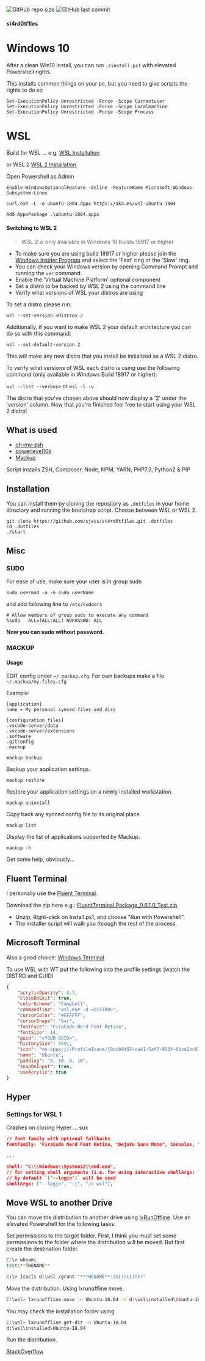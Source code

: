 ![GitHub repo size](https://img.shields.io/github/repo-size/sjess/st4rd0tf1les?style=for-the-badge)
![GitHub last commit](https://img.shields.io/github/last-commit/sjess/st4rd0tf1les?style=for-the-badge)

#### st4rd0tf1les

# Windows 10

After a clean Win10 install, you can run `./install.ps1` with elevated Powershell rights.

This installs common things on your pc, but you need to give scripts the rights to do so

```
Set-ExecutionPolicy Unrestricted -Force -Scope Currentuser
Set-ExecutionPolicy Unrestricted -Force -Scope Localmachine
Set-ExecutionPolicy Unrestricted -Force -Scope Process
```

# WSL

Build for WSL ... e.g. [WSL Installation](https://twasa.ml/post/wsl/)

or WSL 2 [WSL 2 Installation](https://docs.microsoft.com/de-de/windows/wsl/wsl2-install)

Open Powershell as Admin

`Enable-WindowsOptionalFeature -Online -FeatureName Microsoft-Windows-Subsystem-Linux`

`curl.exe -L -o ubuntu-1804.appx https://aka.ms/wsl-ubuntu-1804`

`Add-AppxPackage .\ubuntu-1804.appx`

#### Switching to WSL 2

> WSL 2 is only available in Windows 10 builds 18917 or higher

* To make sure you are using build 18917 or higher please join the [Windows Insider Program](https://insider.windows.com/en-us/) and select the 'Fast' ring or the 'Slow' ring.
* You can check your Windows version by opening Command Prompt and running the `ver` command.
* Enable the 'Virtual Machine Platform' optional component
* Set a distro to be backed by WSL 2 using the command line
* Verify what versions of WSL your distros are using

To set a distro please run:

`wsl --set-version <Distro> 2`

Additionally, if you want to make WSL 2 your default architecture you can do so with this command:

`wsl --set-default-version 2`

This will make any new distro that you install be initialized as a WSL 2 distro.

To verify what versions of WSL each distro is using use the following command (only available in Windows Build 18917 or higher):

`wsl --list --verbose` or `wsl -l -v`

The distro that you've chosen above should now display a '2' under the 'version' column. Now that you're finished feel free to start using your WSL 2 distro!

## What is used

* [oh-my-zsh](https://github.com/robbyrussell/oh-my-zsh)
* [powerlevel10k](https://github.com/romkatv/powerlevel10k)
* [Mackup](https://github.com/lra/mackup)

Script installs ZSH, Composer, Node, NPM, YARN, PHP7.3, Python2 & PIP

## Installation

You can install them by cloning the repository as `.dotfiles` in your home directory and running the bootstrap script. Choose between WSL or WSL 2.

```batch
git clone https://github.com/sjess/st4rd0tf1les.git .dotfiles
cd .dotfiles
./start
```

## Misc

### SUDO

For ease of use, make sure your user is in group sudo

```batch
sudo usermod -a -G sudo userName
```

and add following line to `/etc/sudoers`

```batch
# Allow members of group sudo to execute any command
%sudo   ALL=(ALL:ALL) NOPASSWD: ALL
```

**Now you can sudo without password.**


### MACKUP

#### Usage

EDIT config under `~/.mackup.cfg`. For own backups make a file `~/.mackup/my-files.cfg`

Example:

```editor-config
[application]
name = My personal synced files and dirs

[configuration_files]
.vscode-server/data
.vscode-server/extensions
.software
.gitconfig
.mackup
```

`mackup backup`

Backup your application settings.

`mackup restore`

Restore your application settings on a newly installed workstation.

`mackup uninstall`

Copy back any synced config file to its original place.

`mackup list`

Display the list of applications supported by Mackup.

`mackup -h`

Get some help, obviously...

## Fluent Terminal

I personally use the [Fluent Terminal](https://github.com/felixse/FluentTerminal).

Download the zip here e.g.: [FluentTerminal.Package_0.6.1.0_Test.zip](https://github.com/felixse/FluentTerminal/releases)

* Unzip, Right-click on Install.ps1, and choose "Run with Powershell".
* The installer script will walk you through the rest of the process.

## Microsoft Terminal

Also a good choice: [Windows Terminal](https://github.com/microsoft/terminal/releases)

To use WSL with WT put the following into the profile settings (watch the DISTRO and GUID)

```json
{
    "acrylicOpacity": 0.7,
    "closeOnExit": true,
    "colorScheme": "Campbell",
    "commandline": "wsl.exe -d <DISTRO>",
    "cursorColor": "#FFFFFF",
    "cursorShape": "bar",
    "fontFace": "FiraCode Nerd Font Retina",
    "fontSize": 14,
    "guid": "<YOUR GUID>",
    "historySize": 9001,
    "icon": "ms-appx:///ProfileIcons/{9acb9455-ca41-5af7-950f-6bca1bc9722f}.png",
    "name": "Ubuntu",
    "padding": "0, 10, 0, 10",
    "snapOnInput": true,
    "useAcrylic": true
}
```

## Hyper

### Settings for WSL 1

Crashes on closing Hyper ... sux

```json
// font family with optional fallbacks
fontFamily: 'FiraCode Nerd Font Retina, "DejaVu Sans Mono", Consolas, "Lucida Console", monospace',

...

shell: "C:\\Windows\\System32\\cmd.exe",
// for setting shell arguments (i.e. for using interactive shellArgs: `['-i']`)
// by default `['--login']` will be used
shellArgs: ["--login", "-i", "/c wsl"],
```

## Move WSL to another Drive

You can move the distribution to another drive using [lxRunOffline](https://github.com/DDoSolitary/LxRunOffline). Use an elevated Powershell for the following tasks.

Set permissions to the target folder. First, I think you must set some permissions to the folder where the distribution will be moved. But first create the destination folder.

```bash
C:\> whoami
test\**THENAME**

C:\> icacls D:\wsl /grant "**THENAME**:(OI)(CI)(F)"
```

Move the distribution. Using lxrunoffline move.

```bash
C:\wsl> lxrunoffline move -n Ubuntu-18.04 -d d:\wsl\installed\Ubuntu-18.04
```
You may check the installation folder using
```bash
C:\wsl> lxrunoffline get-dir -n Ubuntu-18.04
d:\wsl\installed\Ubuntu-18.04
```

Run the distribution. 

[StackOverflow](https://stackoverflow.com/questions/38779801/move-wsl-bash-on-windows-root-filesystem-to-another-hard-drive)
